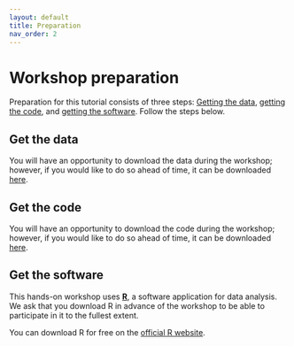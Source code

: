 ```yaml
---
layout: default
title: Preparation
nav_order: 2
---
```


# Workshop preparation 

Preparation for this tutorial consists of three steps: [Getting the data](#get-the-data), [getting the code](#get-the-code), and [getting the software](#get-the-software). Follow the steps below. 
  
## Get the data

You will have an opportunity to download the data during the workshop; however, if you would like to do so ahead of time, it can be downloaded [here](https://github.com/scds/hypothesis-testing-regression-analysis-r/raw/main/assets/data/crop.data.csv).

## Get the code

You will have an opportunity to download the code during the workshop; however, if you would like to do so ahead of time, it can be downloaded [here](https://github.com/scds/hypothesis-testing-regression-analysis-r/raw/main/assets/doc/Workshop3.R).

## Get the software
This hands-on workshop uses [**R**](https://www.r-project.org/), a software application for data analysis. We ask that you download R in advance of the workshop to be able to participate in it to the fullest extent.

You can download R for free on the [official R website](https://www.r-project.org/).



